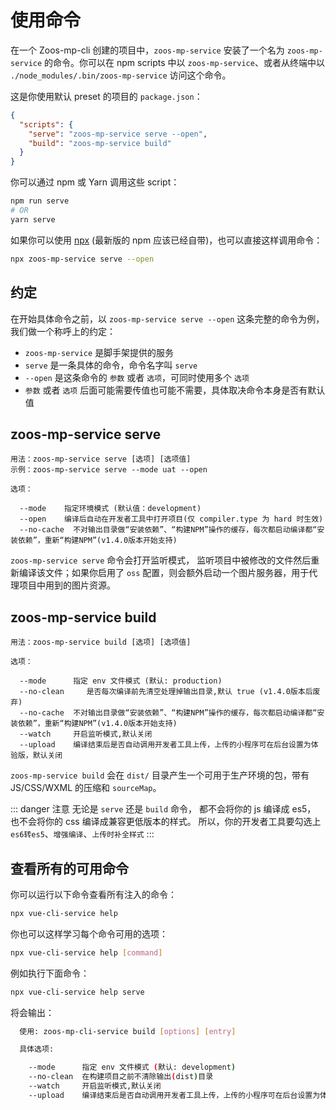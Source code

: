 # 使用命令

在一个 Zoos-mp-cli 创建的项目中，`zoos-mp-service` 安装了一个名为 `zoos-mp-service` 的命令。你可以在 npm scripts 中以 `zoos-mp-service`、或者从终端中以 `./node_modules/.bin/zoos-mp-service` 访问这个命令。

这是你使用默认 preset 的项目的 `package.json`：

```json
{
  "scripts": {
    "serve": "zoos-mp-service serve --open",
    "build": "zoos-mp-service build"
  }
}
```

你可以通过 npm 或 Yarn 调用这些 script：

```bash
npm run serve
# OR
yarn serve
```

如果你可以使用 [npx](https://github.com/npm/npx) (最新版的 npm 应该已经自带)，也可以直接这样调用命令：

```bash
npx zoos-mp-service serve --open
```

## 约定

在开始具体命令之前，以 `zoos-mp-service serve --open` 这条完整的命令为例，我们做一个称呼上的约定：

- `zoos-mp-service` 是脚手架提供的服务
- `serve` 是一条具体的命令，命令名字叫 `serve`
- `--open` 是这条命令的 `参数` 或者 `选项`，可同时使用多个 `选项`
- `参数` 或者 `选项` 后面可能需要传值也可能不需要，具体取决命令本身是否有默认值

## zoos-mp-service serve

```
用法：zoos-mp-service serve [选项] [选项值]
示例：zoos-mp-service serve --mode uat --open

选项：

  --mode    指定环境模式 (默认值：development)
  --open    编译后自动在开发者工具中打开项目(仅 compiler.type 为 hard 时生效)
  --no-cache  不对输出目录做“安装依赖”、“构建NPM”操作的缓存，每次都启动编译都“安装依赖”，重新“构建NPM”(v1.4.0版本开始支持)
```

`zoos-mp-service serve` 命令会打开监听模式， 监听项目中被修改的文件然后重新编译该文件；如果你启用了 `oss` 配置，则会额外启动一个图片服务器，用于代理项目中用到的图片资源。

## zoos-mp-service build

```
用法：zoos-mp-service build [选项] [选项值]

选项：

  --mode      指定 env 文件模式 (默认: production)
  --no-clean     是否每次编译前先清空处理掉输出目录,默认 true (v1.4.0版本后废弃)
  --no-cache  不对输出目录做“安装依赖”、“构建NPM”操作的缓存，每次都启动编译都“安装依赖”，重新“构建NPM”(v1.4.0版本开始支持)
  --watch     开启监听模式,默认关闭
  --upload    编译结束后是否自动调用开发者工具上传，上传的小程序可在后台设置为体验版，默认关闭
```

`zoos-mp-service build` 会在 `dist/` 目录产生一个可用于生产环境的包，带有 JS/CSS/WXML 的压缩和 `sourceMap`。

::: danger 注意
无论是 `serve` 还是 `build` 命令， 都不会将你的 js 编译成 es5， 也不会将你的 css 编译成兼容更低版本的样式。
所以，你的开发者工具要勾选上 `es6转es5`、`增强编译`、`上传时补全样式`
:::

## 查看所有的可用命令

你可以运行以下命令查看所有注入的命令：

```bash
npx vue-cli-service help
```

你也可以这样学习每个命令可用的选项：

```bash
npx vue-cli-service help [command]
```

例如执行下面命令：

```bash
npx vue-cli-service help serve
```

将会输出：

```bash
  使用: zoos-mp-cli-service build [options] [entry]

  具体选项:

    --mode      指定 env 文件模式 (默认: development)
    --no-clean  在构建项目之前不清除输出(dist)目录
    --watch     开启监听模式,默认关闭
    --upload    编译结束后是否自动调用开发者工具上传，上传的小程序可在后台设置为体验版，默认关闭
```
